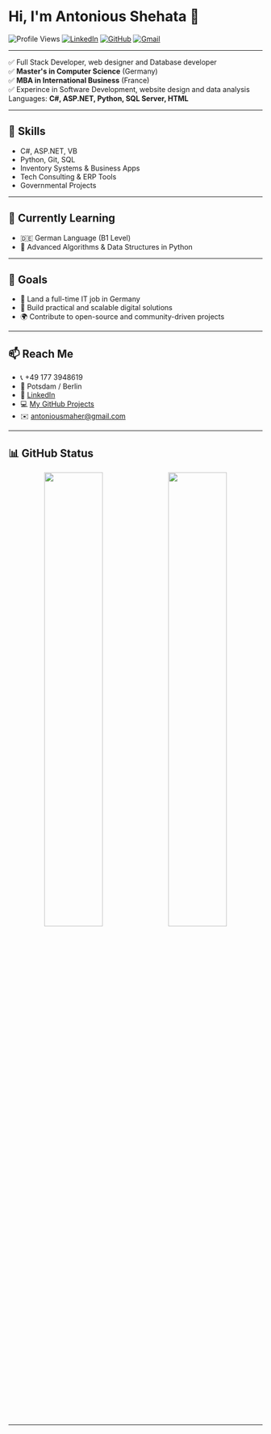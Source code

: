 # Hi, I'm Antonious Shehata 👋

![Profile Views](https://komarev.com/ghpvc/?username=AntoniousShehata&label=Profile%20views&color=0e75b6&style=flat)
[![LinkedIn](https://img.shields.io/badge/LinkedIn-blue?style=flat&logo=linkedin&logoColor=white)](https://www.linkedin.com/in/a-shehata/)
[![GitHub](https://img.shields.io/badge/GitHub-Profile-black?style=flat&logo=github)](https://github.com/AntoniousShehata)
[![Gmail](https://img.shields.io/badge/Email-D14836?style=flat&logo=gmail&logoColor=white)](mailto:antoniousmaher@gmail.com)

---

✅ Full Stack Developer, web designer and Database developer   
✅ **Master's in Computer Science** (Germany)  
✅ **MBA in International Business** (France)  
✅ Experince in Software Development, website design and data analysis 
Languages: **C#, ASP.NET, Python, SQL Server, HTML**

---

## 🔧 Skills

- C#, ASP.NET, VB  
- Python, Git, SQL  
- Inventory Systems & Business Apps  
- Tech Consulting & ERP Tools  
- Governmental Projects  

---

## 🧠 Currently Learning

- 🇩🇪 German Language (B1 Level)  
- 📘 Advanced Algorithms & Data Structures in Python  

---

## 🎯 Goals

- 💼 Land a full-time IT job in Germany  
- 🧠 Build practical and scalable digital solutions  
- 🌍 Contribute to open-source and community-driven projects  

---

## 📫 Reach Me

- 📞 +49 177 3948619  
- 📍 Potsdam / Berlin  
- 💼 [LinkedIn](https://www.linkedin.com/in/a-shehata/)  
- 💻 [My GitHub Projects](https://github.com/AntoniousShehata)  
- ✉️ [antoniousmaher@gmail.com](mailto:antoniousmaher@gmail.com)

---

## 📊 GitHub Status

<div align="center">
  <img src="https://github-readme-stats.vercel.app/api?username=AntoniousShehata&show_icons=true&theme=default" width="48%" />
  <img src="https://github-readme-stats.vercel.app/api/top-langs/?username=AntoniousShehata&layout=compact&theme=default" width="48%" />
</div>

---

